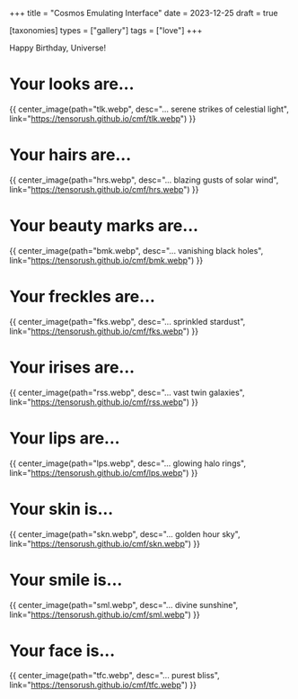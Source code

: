 +++
title = "Cosmos Emulating Interface"
date = 2023-12-25
draft = true

[taxonomies]
types = ["gallery"]
tags = ["love"]
+++

Happy Birthday, Universe!

<!-- more -->

# **Your looks are...**

{{ center_image(path="tlk.webp", desc="... serene strikes of celestial light", link="https://tensorush.github.io/cmf/tlk.webp") }}

# **Your hairs are...**

{{ center_image(path="hrs.webp", desc="... blazing gusts of solar wind", link="https://tensorush.github.io/cmf/hrs.webp") }}

# **Your beauty marks are...**

{{ center_image(path="bmk.webp", desc="... vanishing black holes", link="https://tensorush.github.io/cmf/bmk.webp") }}

# **Your freckles are...**

{{ center_image(path="fks.webp", desc="... sprinkled stardust", link="https://tensorush.github.io/cmf/fks.webp") }}

# **Your irises are...**

{{ center_image(path="rss.webp", desc="... vast twin galaxies", link="https://tensorush.github.io/cmf/rss.webp") }}

# **Your lips are...**

{{ center_image(path="lps.webp", desc="... glowing halo rings", link="https://tensorush.github.io/cmf/lps.webp") }}

# **Your skin is...**

{{ center_image(path="skn.webp", desc="... golden hour sky", link="https://tensorush.github.io/cmf/skn.webp") }}

# **Your smile is...**

{{ center_image(path="sml.webp", desc="... divine sunshine", link="https://tensorush.github.io/cmf/sml.webp") }}

# **Your face is...**

{{ center_image(path="tfc.webp", desc="... purest bliss", link="https://tensorush.github.io/cmf/tfc.webp") }}
